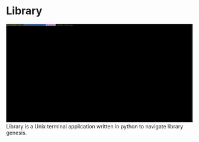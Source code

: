 # Library
![Library Application Demo](DEMO/libraryDemo.gif)
Library is a Unix terminal application written in python to navigate library genesis. 
